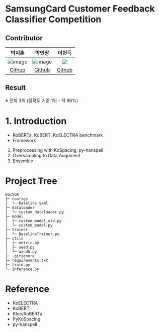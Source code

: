 # SamsungCard Customer Feedback Classifier Competition

## Contributor
|박지훈|박인창|이헌득|
|:---:|:---:|:---:|
![image](https://user-images.githubusercontent.com/73874591/213502466-64a5def9-f685-48f4-8255-a289d165f6ff.png)|![image](https://user-images.githubusercontent.com/73874591/213502466-64a5def9-f685-48f4-8255-a289d165f6ff.png)|<img src="https://user-images.githubusercontent.com/97590480/205299457-5292caeb-22eb-49d2-a52e-6e69da593d6f.jpeg">|
|[Github](https://github.com/hundredeuk2)|[Github](https://github.com/inchang0507)|[Github](https://github.com/hundredeuk2)|

## Result
※ 전체 3위 (정확도 기준 1위 - 약 96%)

# 1. Introduction
* RoBERTa, KoBERT, KoELECTRA benchmark
* Framework
1. Preprocessing with KoSpacing, py-hanspell
2. Oversampling to Data Augument
3. Ensemble

# Project Tree
```
DocVQA
├─ configs
│  └─ baseline.yaml
├─ dataloader
│  └─ custom_dataloader.py
├─ model
│  ├─ custom_model_old.py
│  └─ custom_model.py
├─ trainer
│  └─ BaselineTrainer.py
├─ utils
│  ├─ metric.py
│  ├─ seed.py
│  └─ wandb.py
├─ .gitignore
├─ requirements.txt
├─ train.py
└─ inference.py
```
# Reference
* KoELECTRA
* KoBERT
* Klue/RoBERTa
* PyKoSpacing
* py-hanspell
